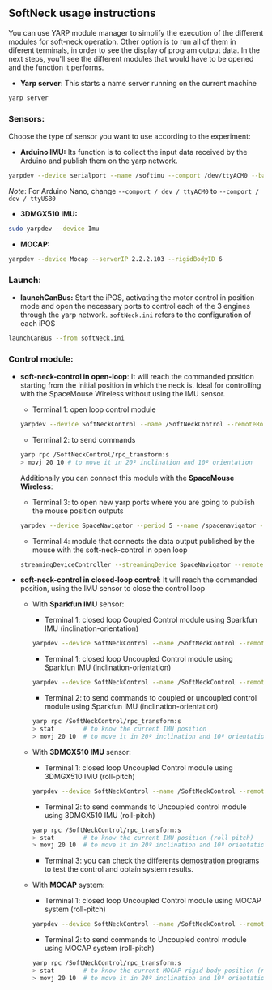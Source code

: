 ## SoftNeck usage instructions
You can use YARP module manager to simplify the execution of the different modules for soft-neck operation.
Other option is to run all of them in diferent terminals, in order to see the display of program output data.
In the next steps, you'll see the different modules that would have to be opened and the function it performs.

* **Yarp server**: This starts a name server running on the current machine
```bash
yarp server
```

### Sensors:

Choose the type of sensor you want to use according to the experiment:

* **Arduino IMU:** Its function is to collect the input data received by the Arduino and publish them on the yarp network.
```bash
yarpdev --device serialport --name /softimu --comport /dev/ttyACM0 --baudrate 9600 --paritymode NONE --databits 8 --stopbits 1
```
*Note*: For Arduino Nano, change `--comport / dev / ttyACM0` to `--comport / dev / ttyUSB0`

* **3DMGX510 IMU:** 
```bash
sudo yarpdev --device Imu
```

* **MOCAP:** 
```bash
yarpdev --device Mocap --serverIP 2.2.2.103 --rigidBodyID 6
```

### Launch:

* **launchCanBus:** Start the iPOS, activating the motor control in position mode and open the necessary ports to control each of the 3 engines through the yarp network. `softNeck.ini` refers to the configuration of each iPOS
```bash
launchCanBus --from softNeck.ini
```

### Control module:

* **soft-neck-control in open-loop**: It will reach the commanded position starting from the initial position in which the neck is. Ideal for controlling with the SpaceMouse Wireless without using the IMU sensor.
   * Terminal 1: open loop control module
    ```bash
    yarpdev --device SoftNeckControl --name /SoftNeckControl --remoteRobot /softneck --fkPeriod 0 --coordRepr none --angleRepr polarAzimuth --angularUnits degrees
    ```
    * Terminal 2: to send commands
    ```bash
    yarp rpc /SoftNeckControl/rpc_transform:s    
    > movj 20 10 # to move it in 20º inclination and 10º orientation    
    ```
    Additionally you can connect this module with the **SpaceMouse Wireless**:
    * Terminal 3: to open new yarp ports where you are going to publish the mouse position outputs
    ```bash
    yarpdev --device SpaceNavigator --period 5 --name /spacenavigator --ports "(mouse buttons)" --channels 8 --mouse 0 5 0 5 --buttons 6 7 0 1
    ```
    * Terminal 4: module that connects the data output published by the mouse with the soft-neck-control in open loop
    ```bash
    streamingDeviceController --streamingDevice SpaceNavigator --remoteCartesian /SoftNeckControl --movi --gain 0.1 --SpaceNavigator::fixedAxes "(x y z rotz)" --period 0.01
    ```
    
* **soft-neck-control in closed-loop control**: It will reach the commanded position, using the IMU sensor to close the control loop  
  - With **Sparkfun IMU** sensor:
      * Terminal 1: closed loop Coupled Control module using Sparkfun IMU (inclination-orientation)
      ```bash
      yarpdev --device SoftNeckControl --name /SoftNeckControl --remoteRobot /softneck --ImuSparkfun /softimu --coordRepr none --angleRepr polarAzimuth --angularUnits degrees --controlType ioCoupled --cmcPeriod 0.02
      ```
      * Terminal 1: closed loop Uncoupled Control module using Sparkfun IMU (inclination-orientation)
      ```bash
      yarpdev --device SoftNeckControl --name /SoftNeckControl --remoteRobot /softneck --ImuSparkfun /softimu --coordRepr none --angleRepr polarAzimuth --angularUnits degrees --controlType ioUncoupled --cmcPeriod 0.02
      ```
      * Terminal 2: to send commands to coupled or uncoupled control module using Sparkfun IMU (inclination-orientation)
      ```bash
      yarp rpc /SoftNeckControl/rpc_transform:s
      > stat        # to know the current IMU position 
      > movj 20 10  # to move it in 20º inclination and 10º orientation 
      ```   
  - With **3DMGX510 IMU** sensor:    
      * Terminal 1: closed loop Uncoupled Control module using 3DMGX510 IMU (roll-pitch)
      ```bash
      yarpdev --device SoftNeckControl --name /SoftNeckControl --remoteRobot /softneck --Imu3DMGX510 /softimu/out --coordRepr none --angleRepr polarAzimuth --angularUnits degrees --controlType rpUncoupled --cmcPeriod 0.02
      ```    
      * Terminal 2: to send commands to Uncoupled control module using 3DMGX510 IMU (roll-pitch)
      ```bash
      yarp rpc /SoftNeckControl/rpc_transform:s
      > stat        # to know the current IMU position (roll pitch)
      > movj 20 10  # to move it in 20º inclination and 10º orientation 
      ```
      * Terminal 3: you can check the differents [demostration programs](https://github.com/HUMASoft/yarp-devices/tree/develop/programs) to test the control and obtain system results.

  - With **MOCAP** system: 
      * Terminal 1: closed loop Uncoupled Control module using MOCAP system (roll-pitch)
      ```bash
      yarpdev --device SoftNeckControl --name /SoftNeckControl --remoteRobot /softneck --Mocap /softmocap/out --coordRepr none --angleRepr polarAzimuth --angularUnits degrees --controlType rpUncoupled --cmcPeriod 0.02
      ```
      * Terminal 2: to send commands to Uncoupled control module using MOCAP system (roll-pitch)
      ```bash
      yarp rpc /SoftNeckControl/rpc_transform:s
      > stat        # to know the current MOCAP rigid body position (roll pitch)
      > movj 20 10  # to move it in 20º inclination and 10º orientation 
      ```

